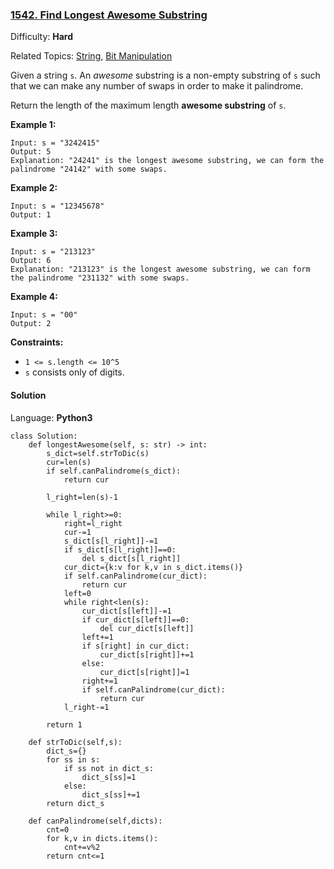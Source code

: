 ### [1542\. Find Longest Awesome Substring](https://leetcode.com/problems/find-longest-awesome-substring/)

Difficulty: **Hard**  

Related Topics: [String](https://leetcode.com/tag/string/), [Bit Manipulation](https://leetcode.com/tag/bit-manipulation/)


Given a string `s`. An _awesome_ substring is a non-empty substring of `s` such that we can make any number of swaps in order to make it palindrome.

Return the length of the maximum length **awesome substring** of `s`.

**Example 1:**

```
Input: s = "3242415"
Output: 5
Explanation: "24241" is the longest awesome substring, we can form the palindrome "24142" with some swaps.
```

**Example 2:**

```
Input: s = "12345678"
Output: 1
```

**Example 3:**

```
Input: s = "213123"
Output: 6
Explanation: "213123" is the longest awesome substring, we can form the palindrome "231132" with some swaps.
```

**Example 4:**

```
Input: s = "00"
Output: 2
```

**Constraints:**

*   `1 <= s.length <= 10^5`
*   `s` consists only of digits.


#### Solution

Language: **Python3**

```python3
class Solution:
    def longestAwesome(self, s: str) -> int:
        s_dict=self.strToDic(s)
        cur=len(s)
        if self.canPalindrome(s_dict):
            return cur
        
        l_right=len(s)-1
        
        while l_right>=0:
            right=l_right
            cur-=1
            s_dict[s[l_right]]-=1
            if s_dict[s[l_right]]==0:
                del s_dict[s[l_right]]
            cur_dict={k:v for k,v in s_dict.items()}
            if self.canPalindrome(cur_dict):
                return cur
            left=0
            while right<len(s):
                cur_dict[s[left]]-=1
                if cur_dict[s[left]]==0:
                    del cur_dict[s[left]]
                left+=1
                if s[right] in cur_dict:
                    cur_dict[s[right]]+=1
                else:
                    cur_dict[s[right]]=1
                right+=1
                if self.canPalindrome(cur_dict):
                    return cur
            l_right-=1
            
        return 1
        
    def strToDic(self,s):
        dict_s={}
        for ss in s:
            if ss not in dict_s:
                dict_s[ss]=1
            else:
                dict_s[ss]+=1
        return dict_s
    
    def canPalindrome(self,dicts):
        cnt=0
        for k,v in dicts.items():
            cnt+=v%2
        return cnt<=1
```